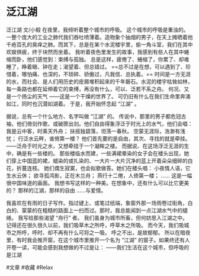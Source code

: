 # 泛江湖
泛江湖
文/小椴
在夜里，我倾听着整个城市的呼吸。
这个城市的呼吸是重浊的。一整个庞大的工业之肺代我们吞吐喷薄着。造物象个抽烟的男子，在天上摊晒着他千疮百孔的臭痒之肺。而其下，总是在某个水泥楼宇里，偷一角斗室，我们在其中欢娱俱疲，终于块然而坐着。
我听着夜色里发生的故事，我感到有些人在其中蜷缩而卧，他们感觉到：束缚与孤独。
总是这样，疲倦了、蜷缩了，你累了、却难睡了，睁着眼、钟在走；渴望着、但总错过。
==总不过是在想，可以遇到了、珍惜着，哪怕痛、也深的，不琐碎、骄傲过，凡我信、总执着。==
时间是一方无涯的水，而社会、是人们用历史的皮屑堆积起来的千年磐石。水泥的楼宇枯耸如林，每一条路也都在延伸着它的束缚，再没有什么，可以、泛若不系之舟。
何况、又是一个扬尘的天气 ——这是一个干燥的世界了。
可仍旧有什么在我们生命里奔涌如江，同时也沉潜如湖着。
于是，我开始怀念起 “江湖” 。

据说，总有一个什么地方、名字叫做 “江湖” 的。
传说中，那里的男子都危冠古袖，他们倚剑作歌、或破匣出剑。他们自由得象浮泛于时光上的水气，他们会唱：
我是云中客，时乘天外舟；
扶摇独碧落，坦荡一春秋。
空蒙无涯际，浩渺有浅忧；
行泛水云畔，谁倚第一楼？
他们首先要的是自由，其次、寻找的就是牵挂。
——泛舟于时光之水，又想牵挂于一个凝眸之楼。
而据说、在这场浮泛无涯的生中，确是有一些楼的。
那些楼临水而建，一些满裙晕染的女子会在楼头出现，她们穿上中国蓝的裙，蜡染的或扎染的、一大片一大片沉净的蓝上开着朵朵细碎的白花，折蔓连枝。
她们偶生寂寞，也会拟歌做答。她们在楼头唱：
小夜情人语，它生水云休；
欲寻孤鸿影，正在木兰舟；
燕行十二倦，人倚第一楼；
……
这是一幅很中国味道的画面。
我想书写这样的一种美。在想象中，还有什么可以比它更美的？
那样的江湖，那样的自由 ……与爱情。

我喜欢在有雨的日子写作。指过键上、或笔过纸端，象窗外那一场雨卷过街角，白白的、蒙蒙的在粗糙的路面上一扫而过。那时，我总能闻到一点江湖水气中的缱绻。
我写给那些渴望 “舟行” 者。
我们虽身为城市所畜，但何妨思入江湖之中。
记得还在很久很久以前，我们吸草木之所呼，呼草木之所吸。
而今天，我们吸城市之所呼，呼时、却不再有什么可将之一吸。
呼之不出，是故郁郁。
所以在暗夜里，有时我会推开窗，在这个城市里推开一个名为 “江湖” 的窗子。如果终还有人开卷一读，可能会感到我想做的不过是让：
——我们生活在这个城市，但呼吸的是江湖

#文章 #收藏 #Relax